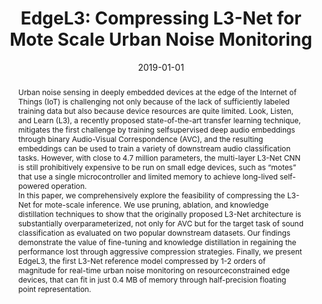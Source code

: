 ---
layout: default-publication
title: "EdgeL3: Compressing L3-Net for Mote Scale Urban Noise Monitoring"
collection: publications
permalink: /publications/2019-01-01-kumari2019edgel3
abstract: "Urban noise sensing in deeply embedded devices at the edge of the Internet of Things (IoT) is challenging not only because of the lack of sufficiently labeled training data but also because device resources are quite limited. Look, Listen, and Learn (L3), a recently proposed state-of-the-art transfer learning technique, mitigates the first challenge by training selfsupervised deep audio embeddings through binary Audio-Visual Correspondence (AVC), and the resulting embeddings can be used to train a variety of downstream audio classification tasks. However, with close to 4.7 million parameters, the multi-layer L3-Net CNN is still prohibitively expensive to be run on small edge devices, such as &#8220;motes&#8221; that use a single microcontroller and limited memory to achieve long-lived self-powered operation.\n\n In this paper, we comprehensively explore the feasibility of compressing the L3-Net for mote-scale inference. We use pruning, ablation, and knowledge distillation techniques to show that the originally proposed L3-Net architecture is substantially overparameterized, not only for AVC but for the target task of sound classification as evaluated on two popular downstream datasets. Our findings demonstrate the value of fine-tuning and knowledge distillation in regaining the performance lost through aggressive compression strategies. Finally, we present EdgeL3, the first L3-Net reference model compressed by 1-2 orders of magnitude for real-time urban noise monitoring on resourceconstrained edge devices, that can fit in just 0.4 MB of memory through half-precision floating point representation."
date: 2019-01-01
venue: 'Workshop on Parallel AI and Systems for the Edge'
venue_short: 'PAISE'
paperurl: '/files/kumari2019edgel3.pdf'
image: '/assets/images/kumari2019edgel3.png'
imagewidth: 66.0
code: 'https://github.com/ksangeeta2429/edgel3'
codename: 'EdgeL3 python package'
categories: 
  - Environmental Machine Listening
  - Audio Representation Learning
citation: 'Kumari, S., Roy, D., Cartwright, M., Bello, J.P., Arora, A. EdgeL3: Compressing L3-Net for Mote Scale Urban Noise Monitoring. In <i>Proceedings of the Workshop on Parallel AI and Systems for the Edge (PAISE)</i>, 2019.'
---